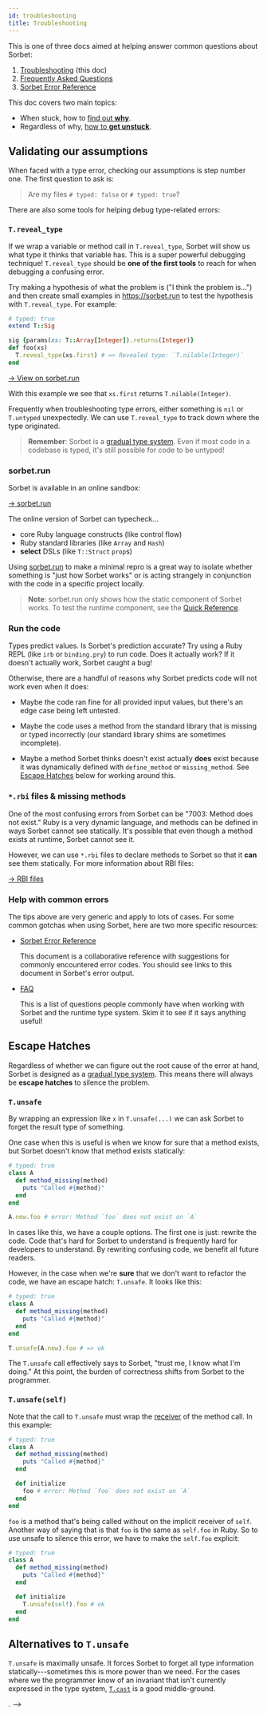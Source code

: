 ```yaml
---
id: troubleshooting
title: Troubleshooting
---
```


This is one of three docs aimed at helping answer common questions about Sorbet:

1.  [Troubleshooting](troubleshooting.md) (this doc)
1.  [Frequently Asked Questions](faq.md)
1.  [Sorbet Error Reference](error-reference.md)

This doc covers two main topics:

- When stuck, how to [find out **why**](#validating-our-assumptions).
- Regardless of why, [how to **get unstuck**](#escape-hatches).

## Validating our assumptions

When faced with a type error, checking our assumptions is step number one. The
first question to ask is:

> Are my files `# typed: false` or `# typed: true`?

There are also some tools for helping debug type-related errors:

### `T.reveal_type`

If we wrap a variable or method call in `T.reveal_type`, Sorbet will show us
what type it thinks that variable has. This is a super powerful debugging
technique! `T.reveal_type` should be **one of the first tools** to reach for
when debugging a confusing error.

Try making a hypothesis of what the problem is ("I think the problem is...") and
then create small examples in <https://sorbet.run> to test the hypothesis with
`T.reveal_type`. For example:

```ruby
# typed: true
extend T::Sig

sig {params(xs: T::Array[Integer]).returns(Integer)}
def foo(xs)
  T.reveal_type(xs.first) # => Revealed type: `T.nilable(Integer)`
end
```

<a href="https://sorbet.run/#%23%20typed%3A%20true%0Aextend%20T%3A%3ASig%0A%0Asig%20%7Bparams(xs%3A%20T%3A%3AArray%5BInteger%5D).returns(Integer)%7D%0Adef%20foo(xs)%0A%20%20T.reveal_type(xs.first)%20%23%20%3D%3E%20Revealed%20type%3A%20%60T.nilable(Integer)%60%0Aend">
  → View on sorbet.run
</a>

With this example we see that `xs.first` returns `T.nilable(Integer)`.

Frequently when troubleshooting type errors, either something is `nil` or
`T.untyped` unexpectedly. We can use `T.reveal_type` to track down where the
type originated.

> **Remember**: Sorbet is a [gradual type system](gradual.md). Even if most code
> in a codebase is typed, it's still possible for code to be untyped!

### sorbet.run

Sorbet is available in an online sandbox:

[→ sorbet.run](https://sorbet.run)

The online version of Sorbet can typecheck...

- core Ruby language constructs (like control flow)
- Ruby standard libraries (like `Array` and `Hash`)
- **select** DSLs (like `T::Struct` `prop`s)

Using [sorbet.run](https://sorbet.run) to make a minimal repro is a great way to
isolate whether something is "just how Sorbet works" or is acting strangely in
conjunction with the code in a specific project locally.

> **Note**: sorbet.run only shows how the static component of Sorbet works. To
> test the runtime component, see the [Quick Reference](quickref.md).

### Run the code

Types predict values. Is Sorbet's prediction accurate? Try using a Ruby REPL
(like `irb` or `binding.pry`) to run code. Does it actually work? If it doesn't
actually work, Sorbet caught a bug!

Otherwise, there are a handful of reasons why Sorbet predicts code will not work
even when it does:

- Maybe the code ran fine for all provided input values, but there's an edge
  case being left untested.

- Maybe the code uses a method from the standard library that is missing or
  typed incorrectly (our standard library shims are sometimes incomplete).

- Maybe a method Sorbet thinks doesn't exist actually **does** exist because it
  was dynamically defined with `define_method` or `missing_method`. See
  [Escape Hatches](#escape-hatches) below for working around this.

### `*.rbi` files & missing methods

One of the most confusing errors from Sorbet can be "7003: Method does not
exist." Ruby is a very dynamic language, and methods can be defined in ways
Sorbet cannot see statically. It's possible that even though a method exists at
runtime, Sorbet cannot see it.

However, we can use `*.rbi` files to declare methods to Sorbet so that it
**can** see them statically. For more information about RBI files:

[→ RBI files](rbi.md)

### Help with common errors

The tips above are very generic and apply to lots of cases. For some common
gotchas when using Sorbet, here are two more specific resources:

- [Sorbet Error Reference](error-reference.md)

  This document is a collaborative reference with suggestions for commonly
  encountered error codes. You should see links to this document in Sorbet's
  error output.

- [FAQ](faq.md)

  This is a list of questions people commonly have when working with Sorbet and
  the runtime type system. Skim it to see if it says anything useful!

## Escape Hatches

Regardless of whether we can figure out the root cause of the error at hand,
Sorbet is designed as a [gradual type system](gradual.md). This means there will
always be **escape hatches** to silence the problem.

### `T.unsafe`

By wrapping an expression like `x` in `T.unsafe(...)` we can ask Sorbet to
forget the result type of something.

One case when this is useful is when we know for sure that a method exists, but
Sorbet doesn't know that method exists statically:

```ruby
# typed: true
class A
  def method_missing(method)
    puts "Called #{method}"
  end
end

A.new.foo # error: Method `foo` does not exist on `A`
```

In cases like this, we have a couple options. The first one is just: rewrite the
code. Code that's hard for Sorbet to understand is frequently hard for
developers to understand. By rewriting confusing code, we benefit all future
readers.

However, in the case when we're **sure** that we don't want to refactor the
code, we have an escape hatch: `T.unsafe`. It looks like this:

```ruby
# typed: true
class A
  def method_missing(method)
    puts "Called #{method}"
  end
end

T.unsafe(A.new).foo # => ok
```

The `T.unsafe` call effectively says to Sorbet, "trust me, I know what I'm
doing." At this point, the burden of correctness shifts from Sorbet to the
programmer.

### `T.unsafe(self)`

Note that the call to `T.unsafe` must wrap the [receiver] of the method call. In
this example:

[receiver]:
  https://stackoverflow.com/questions/916572/in-ruby-what-does-the-receiver-refer-to

```ruby
# typed: true
class A
  def method_missing(method)
    puts "Called #{method}"
  end

  def initialize
    foo # error: Method `foo` does not exist on `A`
  end
end
```

`foo` is a method that's being called without on the implicit receiver of
`self`. Another way of saying that is that `foo` is the same as `self.foo` in
Ruby. So to use unsafe to silence this error, we have to make the `self.foo`
explicit:

```ruby
# typed: true
class A
  def method_missing(method)
    puts "Called #{method}"
  end

  def initialize
    T.unsafe(self).foo # ok
  end
end
```

## Alternatives to `T.unsafe`

`T.unsafe` is maximally unsafe. It forces Sorbet to forget all type information
statically---sometimes this is more power than we need. For the cases where we
the programmer know of an invariant that isn't currently expressed in the type
system, [`T.cast`](type-assertions#tcast) is a good middle-ground.

<!-- TODO(jez) Document .on_failure / .checked once API is stable. -->
. -->
